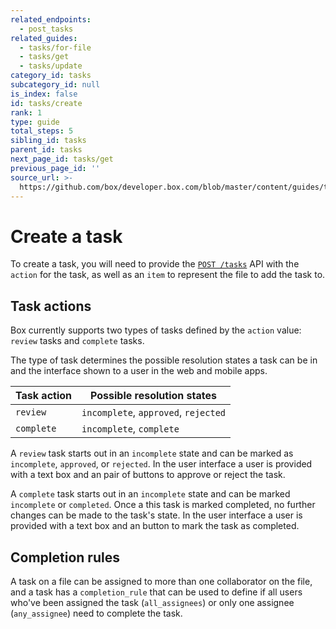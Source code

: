 ```yaml
---
related_endpoints:
  - post_tasks
related_guides:
  - tasks/for-file
  - tasks/get
  - tasks/update
category_id: tasks
subcategory_id: null
is_index: false
id: tasks/create
rank: 1
type: guide
total_steps: 5
sibling_id: tasks
parent_id: tasks
next_page_id: tasks/get
previous_page_id: ''
source_url: >-
  https://github.com/box/developer.box.com/blob/master/content/guides/tasks/1-create.md
---
```

<!-- alex disable reject -->

# Create a task

To create a task, you will need to provide the [`POST /tasks`][post_tasks] API
with the `action` for the task, as well as an `item` to represent the file to
add the task to.

<Samples id="post_tasks" >

</Samples>

## Task actions

Box currently supports two types of tasks defined by the `action` value:
`review` tasks and `complete` tasks.

The type of task determines the possible resolution states a task can be in and
the interface shown to a user in the web and mobile apps.

| Task action | Possible resolution states           |
|-------------|--------------------------------------|
| `review`    | `incomplete`, `approved`, `rejected` |
| `complete`  | `incomplete`, `complete`             |

A `review` task starts out in an `incomplete` state and can be marked as
`incomplete`, `approved`, or `rejected`. In the user interface a user is
provided with a text box and an pair of buttons to approve or reject the task.

A `complete` task starts out in an `incomplete` state and can be marked
`incomplete` or `completed`. Once a this task is marked completed, no
further changes can be made to the task's state. In the user interface a user is
provided with a text box and an button to mark the task as completed.

## Completion rules

A task on a file can be assigned to more than one collaborator on the file, and
a task has a `completion_rule` that can be used to define if all users who've
been assigned the task (`all_assignees`) or only one assignee (`any_assignee`)
need to complete the task.

[post_tasks]: e://post_tasks
